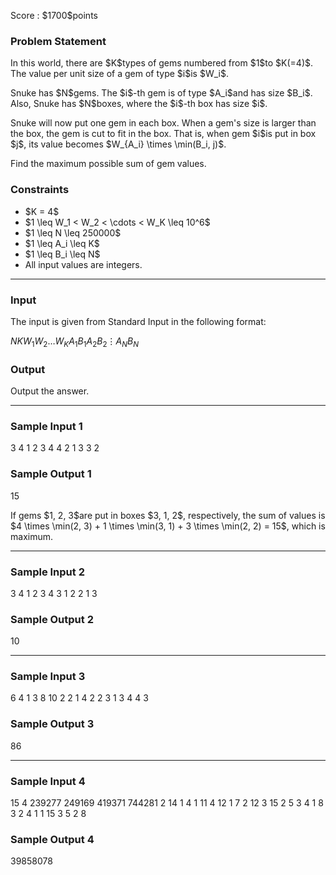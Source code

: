 
<div>

<span>

<span>

<p>
Score : $1700$points
</p>

<div>

<section>

### **Problem Statement**

<p>
In this world, there are $K$types of gems numbered from $1$to $K(=4)$.
The value per unit size of a gem of type $i$is $W_i$.
</p>

<p>
Snuke has $N$gems.
The $i$-th gem is of type $A_i$and has size $B_i$.
Also, Snuke has $N$boxes, where the $i$-th box has size $i$.
</p>

<p>
Snuke will now put one gem in each box.
When a gem's size is larger than the box, the gem is cut to fit in the box.
That is, when gem $i$is put in box $j$, its value becomes $W_{A_i} \times \min(B_i, j)$.
</p>

<p>
Find the maximum possible sum of gem values.
</p>

</section>

</div>

<div>

<section>

### **Constraints**

<ul>

<li>

<span>
$K = 4$
</span>

</li>

<li>
$1 \leq W_1 < W_2 < \cdots < W_K \leq 10^6$
</li>

<li>
$1 \leq N \leq 250000$
</li>

<li>
$1 \leq A_i \leq K$
</li>

<li>
$1 \leq B_i \leq N$
</li>

<li>
All input values are integers.
</li>

</ul>

</section>

</div>

---

<div>

<div>

<section>

### **Input**

<p>
The input is given from Standard Input in the following format:
</p>

<div>

$N$$K$$W_1$$W_2$$\ldots$$W_K$$A_1$$B_1$$A_2$$B_2$$\vdots$$A_N$$B_N$
</div>

</section>

</div>

<div>

<section>

### **Output**

<p>
Output the answer.
</p>

</section>

</div>

</div>

---

<div>

<section>

### **Sample Input 1**

<div>

3 4
1 2 3 4
4 2
1 3
3 2

</div>

</section>

</div>

<div>

<section>

### **Sample Output 1**

<div>

15

</div>

<p>
If gems $1, 2, 3$are put in boxes $3, 1, 2$, respectively, the sum of values is $4 \times \min(2, 3) + 1 \times \min(3, 1) + 3 \times \min(2, 2) = 15$, which is maximum.
</p>

</section>

</div>

---

<div>

<section>

### **Sample Input 2**

<div>

3 4
1 2 3 4
3 1
2 2
1 3

</div>

</section>

</div>

<div>

<section>

### **Sample Output 2**

<div>

10

</div>

</section>

</div>

---

<div>

<section>

### **Sample Input 3**

<div>

6 4
1 3 8 10
2 2
1 4
2 2
3 1
3 4
4 3

</div>

</section>

</div>

<div>

<section>

### **Sample Output 3**

<div>

86

</div>

</section>

</div>

---

<div>

<section>

### **Sample Input 4**

<div>

15 4
239277 249169 419371 744281
2 14
1 4
1 11
4 12
1 7
2 12
3 15
2 5
3 4
1 8
3 2
4 1
1 15
3 5
2 8

</div>

</section>

</div>

<div>

<section>

### **Sample Output 4**

<div>

39858078

</div>

</section>

</div>

</span>

</span>

</div>
